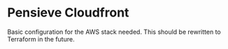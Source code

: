 # Pensieve Cloudfront

Basic configuration for the AWS stack needed. This should be rewritten to Terraform in the future.
